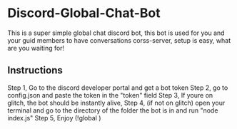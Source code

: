 # Discord-Global-Chat-Bot
This is a super simple global chat discord bot, this bot is used for you and your guid members to have conversations corss-server, setup is easy, what are you waiting for!

## Instructions

Step 1, Go to the discord developer portal and get a bot token
Step 2, go to config.json and paste the token in the "token" field
Step 3, If youre on glitch, the bot should be instantly alive,
Step 4, (if not on glitch) open your terminal and go to the directory of the folder the bot is in and run "node index.js"
Step 5, Enjoy (!global <channel>)
